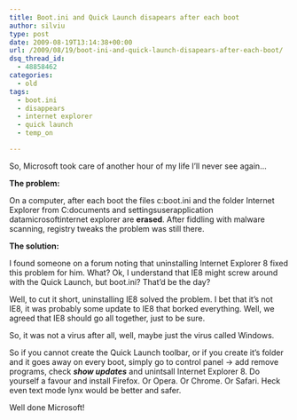 ```yaml
---
title: Boot.ini and Quick Launch disapears after each boot
author: silviu
type: post
date: 2009-08-19T13:14:38+00:00
url: /2009/08/19/boot-ini-and-quick-launch-disapears-after-each-boot/
dsq_thread_id:
  - 48858462
categories:
  - old
tags:
  - boot.ini
  - disappears
  - internet explorer
  - quick launch
  - temp_on

---
```

So, Microsoft took care of another hour of my life I&#8217;ll never see again&#8230;

**The problem:**

On a computer, after each boot the files c:boot.ini and the folder Internet Explorer from C:documents and settingsuserapplication datamicrosoftinternet explorer are **erased**. After fiddling with malware scanning, registry tweaks the problem was still there.

**The solution:**

I found someone on a forum noting that uninstalling Internet Explorer 8 fixed this problem for him. What? Ok, I understand that IE8 might screw around with the Quick Launch, but boot.ini? That&#8217;d be the day?

Well, to cut it short, uninstalling IE8 solved the problem. I bet that it&#8217;s not IE8, it was probably some update to IE8 that borked everything. Well, we agreed that IE8 should go all together, just to be sure.

So, it was not a virus after all, well, maybe just the virus called Windows.

So if you cannot create the Quick Launch toolbar, or if you create it&#8217;s folder and it goes away on every boot, simply go to control panel -> add remove programs, check _**show updates**_ and unintsall Internet Explorer 8. Do yourself a favour and install Firefox. Or Opera. Or Chrome. Or Safari. Heck even text mode lynx would be better and safer.

Well done Microsoft!